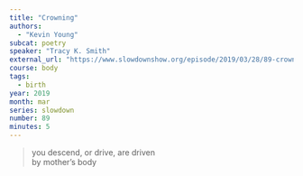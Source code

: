 ```yaml
---
title: "Crowning"
authors:
  - "Kevin Young"
subcat: poetry
speaker: "Tracy K. Smith"
external_url: "https://www.slowdownshow.org/episode/2019/03/28/89-crowning"
course: body
tags:
  - birth
year: 2019
month: mar
series: slowdown
number: 89
minutes: 5
---
```


> you descend, or drive, are driven  
by mother’s body
